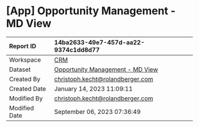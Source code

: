



# [App] Opportunity Management - MD View

|Report ID|14ba2633-49e7-457d-aa22-9374c1dd8d77|
| :--- | :--- |
|Workspace|[CRM](../Workspaces/CRM.md)|
|Dataset|[Opportunity Management - MD View](../Datasets/Opportunity-Management---MD-View.md)|
|Created By|christoph.kecht@rolandberger.com|
|Created Date|January 14, 2023 11:09:11|
|Modified By|christoph.kecht@rolandberger.com|
|Modified Date|September 06, 2023 07:36:49|
